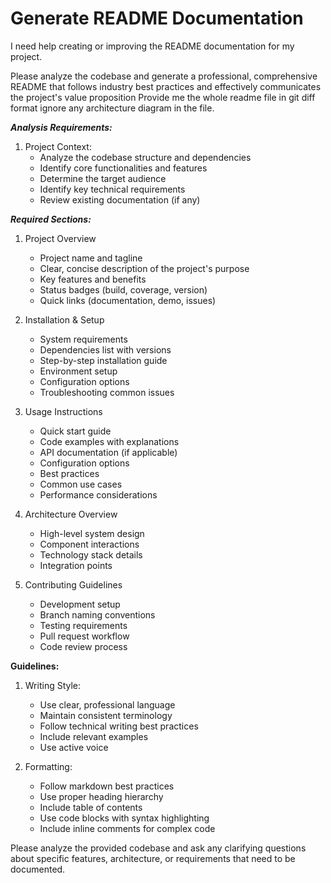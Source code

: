 # Generate README Documentation
 
I need help creating or improving the README documentation for my project. 

Please analyze the codebase and generate a professional, comprehensive README that follows industry best practices and effectively communicates the project's value proposition
Provide me the whole readme file in git diff format ignore any architecture diagram in the file.

***Analysis Requirements:***
1. Project Context:
   - Analyze the codebase structure and dependencies
   - Identify core functionalities and features
   - Determine the target audience
   - Identify key technical requirements
   - Review existing documentation (if any)

***Required Sections:***
 
1. Project Overview
   - Project name and tagline
   - Clear, concise description of the project's purpose
   - Key features and benefits
   - Status badges (build, coverage, version)
   - Quick links (documentation, demo, issues)
 
2. Installation & Setup
   - System requirements
   - Dependencies list with versions
   - Step-by-step installation guide
   - Environment setup
   - Configuration options
   - Troubleshooting common issues
 
3. Usage Instructions
   - Quick start guide
   - Code examples with explanations
   - API documentation (if applicable)
   - Configuration options
   - Best practices
   - Common use cases
   - Performance considerations
 
4. Architecture Overview
   - High-level system design
   - Component interactions
   - Technology stack details
   - Integration points
 
5. Contributing Guidelines
   - Development setup
   - Branch naming conventions
   - Testing requirements
   - Pull request workflow
   - Code review process

**Guidelines:**
1. Writing Style:
   - Use clear, professional language
   - Maintain consistent terminology
   - Follow technical writing best practices
   - Include relevant examples
   - Use active voice
 
2. Formatting:
   - Follow markdown best practices
   - Use proper heading hierarchy
   - Include table of contents
   - Use code blocks with syntax highlighting
   - Include inline comments for complex code
   
 
Please analyze the provided codebase and ask any clarifying questions about specific features, architecture, or requirements that need to be documented.